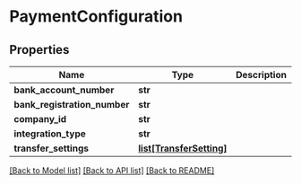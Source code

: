 # PaymentConfiguration

## Properties
Name | Type | Description | Notes
------------ | ------------- | ------------- | -------------
**bank_account_number** | **str** |  | [optional] 
**bank_registration_number** | **str** |  | [optional] 
**company_id** | **str** |  | [optional] 
**integration_type** | **str** |  | 
**transfer_settings** | [**list[TransferSetting]**](TransferSetting.md) |  | [optional] 

[[Back to Model list]](../README.md#documentation-for-models) [[Back to API list]](../README.md#documentation-for-api-endpoints) [[Back to README]](../README.md)


